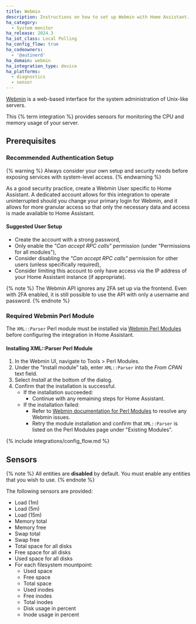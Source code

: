 ```yaml
---
title: Webmin
description: Instructions on how to set up Webmin with Home Assistant.
ha_category:
  - System monitor
ha_release: 2024.3
ha_iot_class: Local Polling
ha_config_flow: true
ha_codeowners:
  - '@autinerd'
ha_domain: webmin
ha_integration_type: device
ha_platforms:
  - diagnostics
  - sensor
---
```


[Webmin](https://webmin.com) is a web-based interface for the system administration of Unix-like servers.

This {% term integration %} provides sensors for monitoring the CPU and memory usage of your server.

## Prerequisites

### Recommended Authentication Setup

{% warning %}
Always consider your own setup and security needs before exposing services with system-level access.
{% endwarning %}

As a good security practice, create a Webmin User specific to Home Assistant. A dedicated account allows for this integration to operate uninterrupted should you change your primary login for Webmin, and it allows for more granular access so that only the necessary data and access is made available to Home Assistant.

#### Suggested User Setup

- Create the account with a strong password,
- Only enable the _"Can accept RPC calls"_ permission (under "Permissions for all modules"),
- Consider disabling the _"Can accept RPC calls"_ permission for other users (unless specifically required),
- Consider limiting this account to only have access via the IP address of your Home Assistant instance (if appropriate).

{% note %}
The Webmin API ignores any 2FA set up via the frontend. Even with 2FA enabled, it is still possible to use the API with only a username and password.
{% endnote %}

### Required Webmin Perl Module

The `XML::Parser` Perl module must be installed via [Webmin Perl Modules](https://webmin.com/docs/modules/perl-modules/) before configuring the integration in Home Assistant.

#### Installing XML::Parser Perl Module

1. In the Webmin UI, navigate to Tools > Perl Modules.
2. Under the "Install module" tab, enter `XML::Parser` into the _From CPAN_ text field.
3. Select _Install_ at the bottom of the dialog.
4. Confirm that the installation is successful.
   - If the installation succeeded:
     - Continue with any remaining steps for Home Assistant.
   - If the installation failed:
     - Refer to [Webmin documentation for Perl Modules](https://webmin.com/docs/modules/perl-modules/) to resolve any Webmin issues.
     - Retry the module installation and confirm that `XML::Parser` is listed on the Perl Modules page under "Existing Modules".

{% include integrations/config_flow.md %}

## Sensors

{% note %}
All entities are **disabled** by default. You must enable any entities that you wish to use.
{% endnote %}

The following sensors are provided:

- Load (1m)
- Load (5m)
- Load (15m)
- Memory total
- Memory free
- Swap total
- Swap free
- Total space for all disks
- Free space for all disks
- Used space for all disks
- For each filesystem mountpoint:
  - Used space
  - Free space
  - Total space
  - Used inodes
  - Free inodes
  - Total inodes
  - Disk usage in percent
  - Inode usage in percent
